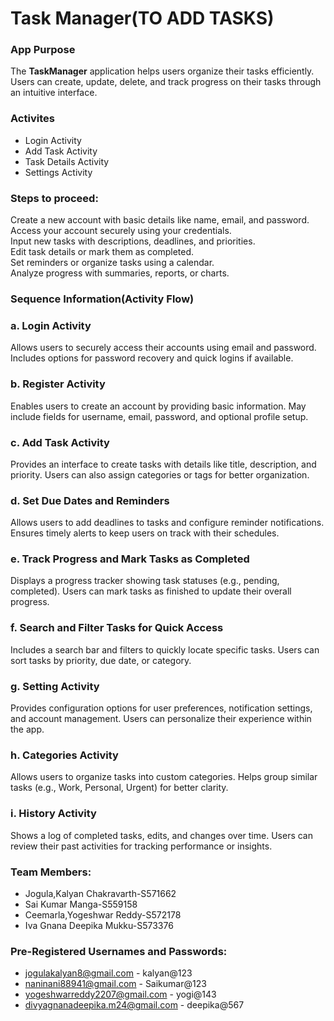 # Task Manager(TO ADD TASKS) 

### App Purpose
The **TaskManager** application helps users organize their tasks efficiently. Users can create, update, delete, and track progress on their tasks through an intuitive interface.

### Activites
- Login Activity
- Add Task Activity
- Task Details Activity
- Settings Activity

### Steps to proceed:
Create a new account with basic details like name, email, and password.  
Access your account securely using your credentials.  
Input new tasks with descriptions, deadlines, and priorities.  
Edit task details or mark them as completed.  
Set reminders or organize tasks using a calendar.  
Analyze progress with summaries, reports, or charts.  

### Sequence Information(Activity Flow)

### a. **Login Activity**  
Allows users to securely access their accounts using email and password. Includes options for password recovery and quick logins if available.  

### b. **Register Activity**  
Enables users to create an account by providing basic information. May include fields for username, email, password, and optional profile setup.  

### c. **Add Task Activity**  
Provides an interface to create tasks with details like title, description, and priority. Users can also assign categories or tags for better organization.  

### d. **Set Due Dates and Reminders**  
Allows users to add deadlines to tasks and configure reminder notifications. Ensures timely alerts to keep users on track with their schedules.  

### e. **Track Progress and Mark Tasks as Completed**  
Displays a progress tracker showing task statuses (e.g., pending, completed). Users can mark tasks as finished to update their overall progress.  

### f. **Search and Filter Tasks for Quick Access**  
Includes a search bar and filters to quickly locate specific tasks. Users can sort tasks by priority, due date, or category.  

### g. **Setting Activity**  
Provides configuration options for user preferences, notification settings, and account management. Users can personalize their experience within the app.  

### h. **Categories Activity**  
Allows users to organize tasks into custom categories. Helps group similar tasks (e.g., Work, Personal, Urgent) for better clarity.  

### i. **History Activity**  
Shows a log of completed tasks, edits, and changes over time. Users can review their past activities for tracking performance or insights.  

### Team Members:
- Jogula,Kalyan Chakravarth-S571662
- Sai Kumar Manga-S559158
- Ceemarla,Yogeshwar Reddy-S572178 
- Iva Gnana Deepika Mukku-S573376 
### Pre-Registered Usernames and Passwords:
- jogulakalyan8@gmail.com - kalyan@123
- naninani88941@gmail.com - Saikumar@123
- yogeshwarreddy2207@gmail.com - yogi@143
- divyagnanadeepika.m24@gmail.com - deepika@567







